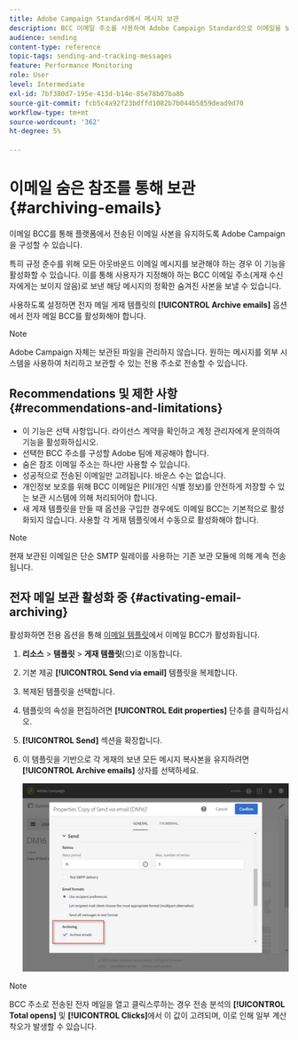 ```yaml
---
title: Adobe Campaign Standard에서 메시지 보관
description: BCC 이메일 주소를 사용하여 Adobe Campaign Standard으로 이메일을 보관하는 방법에 대해 알아봅니다.
audience: sending
content-type: reference
topic-tags: sending-and-tracking-messages
feature: Performance Monitoring
role: User
level: Intermediate
exl-id: 7bf380d7-195e-413d-b14e-85e78b07ba8b
source-git-commit: fcb5c4a92f23bdffd1082b7b044b5859dead9d70
workflow-type: tm+mt
source-wordcount: '362'
ht-degree: 5%

---
```


# 이메일 숨은 참조를 통해 보관{#archiving-emails}

이메일 BCC를 통해 플랫폼에서 전송된 이메일 사본을 유지하도록 Adobe Campaign을 구성할 수 있습니다.

특히 규정 준수를 위해 모든 아웃바운드 이메일 메시지를 보관해야 하는 경우 이 기능을 활성화할 수 있습니다. 이를 통해 사용자가 지정해야 하는 BCC 이메일 주소(게재 수신자에게는 보이지 않음)로 보낸 해당 메시지의 정확한 숨겨진 사본을 보낼 수 있습니다.

사용하도록 설정하면 전자 메일 게재 템플릿의 **[!UICONTROL Archive emails]** 옵션에서 전자 메일 BCC를 활성화해야 합니다.

>[!NOTE]
>
>Adobe Campaign 자체는 보관된 파일을 관리하지 않습니다. 원하는 메시지를 외부 시스템을 사용하여 처리하고 보관할 수 있는 전용 주소로 전송할 수 있습니다.

## Recommendations 및 제한 사항 {#recommendations-and-limitations}

* 이 기능은 선택 사항입니다. 라이선스 계약을 확인하고 계정 관리자에게 문의하여 기능을 활성화하십시오.
* 선택한 BCC 주소를 구성할 Adobe 팀에 제공해야 합니다.
* 숨은 참조 이메일 주소는 하나만 사용할 수 있습니다.
* 성공적으로 전송된 이메일만 고려됩니다. 바운스 수는 없습니다.
* 개인정보 보호를 위해 BCC 이메일은 PII(개인 식별 정보)를 안전하게 저장할 수 있는 보관 시스템에 의해 처리되어야 합니다.
* 새 게재 템플릿을 만들 때 옵션을 구입한 경우에도 이메일 BCC는 기본적으로 활성화되지 않습니다. 사용할 각 게재 템플릿에서 수동으로 활성화해야 합니다.

>[!NOTE]
>
>현재 보관된 이메일은 단순 SMTP 릴레이를 사용하는 기존 보관 모듈에 의해 계속 전송됩니다.

## 전자 메일 보관 활성화 중 {#activating-email-archiving}

활성화하면 전용 옵션을 통해 [이메일 템플릿](../../start/using/marketing-activity-templates.md)에서 이메일 BCC가 활성화됩니다.

1. **리소스** > **템플릿** > **게재 템플릿**(으)로 이동합니다.
1. 기본 제공 **[!UICONTROL Send via email]** 템플릿을 복제합니다.
1. 복제된 템플릿을 선택합니다.
1. 템플릿의 속성을 편집하려면 **[!UICONTROL Edit properties]** 단추를 클릭하십시오.
1. **[!UICONTROL Send]** 섹션을 확장합니다.
1. 이 템플릿을 기반으로 각 게재의 보낸 모든 메시지 복사본을 유지하려면 **[!UICONTROL Archive emails]** 상자를 선택하세요.

   ![](assets/email_archiving.png)

>[!NOTE]
>
>BCC 주소로 전송된 전자 메일을 열고 클릭스루하는 경우 전송 분석의 **[!UICONTROL Total opens]** 및 **[!UICONTROL Clicks]**&#x200B;에서 이 값이 고려되며, 이로 인해 일부 계산 착오가 발생할 수 있습니다.
